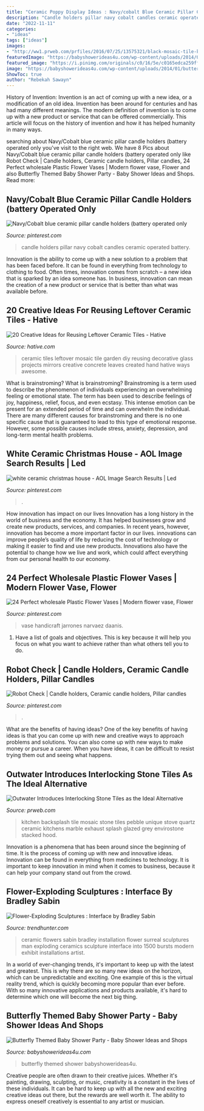 ```yaml
---
title: "Ceramic Poppy Display Ideas : Navy/cobalt Blue Ceramic Pillar Candle Holders (battery Operated Only"
description: "Candle holders pillar navy cobalt candles ceramic operated battery"
date: "2022-11-11"
categories:
- "ideas"
tags: ["ideas"]
images:
- "http://ww1.prweb.com/prfiles/2016/07/25/13575321/black-mosaic-tile-kitchen-backsplash_copy.jpg"
featuredImage: "https://babyshowerideas4u.com/wp-content/uploads/2014/01/butterfly-37.jpg"
featured_image: "https://i.pinimg.com/originals/c0/16/5e/c0165edca259ffe7bd1d2870552c5235.jpg"
image: "https://babyshowerideas4u.com/wp-content/uploads/2014/01/butterfly-37.jpg"
ShowToc: true
author: "Rebekah Sawayn"
---
```



History of Invention:
Invention is an act of coming up with a new idea, or a modification of an old idea. Invention has been around for centuries and has had many different meanings. The modern definition of invention is to come up with a new product or service that can be offered commercially. This article will focus on the history of invention and how it has helped humanity in many ways.

	

		
searching about Navy/Cobalt blue ceramic pillar candle holders (battery operated only you've visit to the right web. We have 8 Pics about Navy/Cobalt blue ceramic pillar candle holders (battery operated only like Robot Check | Candle holders, Ceramic candle holders, Pillar candles, 24 Perfect wholesale Plastic Flower Vases | Modern flower vase, Flower and also Butterfly Themed Baby Shower Party - Baby Shower Ideas and Shops. Read more:
		
    
## Navy/Cobalt Blue Ceramic Pillar Candle Holders (battery Operated Only

<img loading=lazy src="https://i.pinimg.com/736x/9e/f0/73/9ef073bb0d68489d758e0615175f15f1--pillar-candle-holders-pillar-candles.jpg" onerror="this.onerror=null;this.src='https://tse3.mm.bing.net/th?id=OIP.ogmEiwkP-rd_lunl1XAaRAHaLH&amp;pid=15.1';" alt="Navy/Cobalt blue ceramic pillar candle holders (battery operated only">

_Source: pinterest.com_

>candle holders pillar navy cobalt candles ceramic operated battery. 

	

Innovation is the ability to come up with a new solution to a problem that has been faced before. It can be found in everything from technology to clothing to food. Often times, innovation comes from scratch – a new idea that is sparked by an idea someone has. In business, innovation can mean the creation of a new product or service that is better than what was available before.

    
## 20 Creative Ideas For Reusing Leftover Ceramic Tiles - Hative

<img loading=lazy src="https://hative.com/wp-content/uploads/2015/05/ceramic-tile-ideas/19-ceramic-tile-ideas.jpg" onerror="this.onerror=null;this.src='https://tse2.mm.bing.net/th?id=OIP.KkkamKjXGWtmqq3eD-IOagHaJ4&amp;pid=15.1';" alt="20 Creative Ideas for Reusing Leftover Ceramic Tiles - Hative">

_Source: hative.com_

>ceramic tiles leftover mosaic tile garden diy reusing decorative glass projects mirrors creative concrete leaves created hand hative ways awesome. 

	

What is brainstroming?
What is brainstroming? Brainstroming is a term used to describe the phenomenon of individuals experiencing an overwhelming feeling or emotional state. The term has been used to describe feelings of joy, happiness, relief, focus, and even ecstasy. This intense emotion can be present for an extended period of time and can overwhelm the individual. There are many different causes for brainstroming and there is no one specific cause that is guaranteed to lead to this type of emotional response. However, some possible causes include stress, anxiety, depression, and long-term mental health problems.

    
## White Ceramic Christmas House - AOL Image Search Results | Led

<img loading=lazy src="https://i.pinimg.com/736x/0e/5e/48/0e5e48dcad9eae0eb42cb649a5f2159d.jpg" onerror="this.onerror=null;this.src='https://tse1.mm.bing.net/th?id=OIP.MitX-2LMjXl-lkHLuDhM6wHaHa&amp;pid=15.1';" alt="white ceramic christmas house - AOL Image Search Results | Led">

_Source: pinterest.com_

>. 

	

How innovation has impact on our lives
Innovation has a long history in the world of business and the economy. It has helped businesses grow and create new products, services, and companies. In recent years, however, innovation has become a more important factor in our lives. innovations can improve people’s quality of life by reducing the cost of technology or making it easier to find and use new products. Innovations also have the potential to change how we live and work, which could affect everything from our personal health to our economy.

    
## 24 Perfect Wholesale Plastic Flower Vases | Modern Flower Vase, Flower

<img loading=lazy src="https://i.pinimg.com/736x/51/97/df/5197df9649df512568dbd9eb32700fed.jpg" onerror="this.onerror=null;this.src='https://tse2.mm.bing.net/th?id=OIP.K7DR5RXTGcKePyCaJcYGSAHaHa&amp;pid=15.1';" alt="24 Perfect wholesale Plastic Flower Vases | Modern flower vase, Flower">

_Source: pinterest.com_

>vase handicraft jarrones narvaez daanis. 

	

1. Have a list of goals and objectives. This is key because it will help you focus on what you want to achieve rather than what others tell you to do.

    
## Robot Check | Candle Holders, Ceramic Candle Holders, Pillar Candles

<img loading=lazy src="https://i.pinimg.com/originals/c0/16/5e/c0165edca259ffe7bd1d2870552c5235.jpg" onerror="this.onerror=null;this.src='https://tse2.mm.bing.net/th?id=OIP.rRoe7QD80QRCGTelj3eFmgHaLR&amp;pid=15.1';" alt="Robot Check | Candle holders, Ceramic candle holders, Pillar candles">

_Source: pinterest.com_

>. 

	

What are the benefits of having ideas?
One of the key benefits of having ideas is that you can come up with new and creative ways to approach problems and solutions. You can also come up with new ways to make money or pursue a career. When you have ideas, it can be difficult to resist trying them out and seeing what happens.

    
## Outwater Introduces Interlocking Stone Tiles As The Ideal Alternative

<img loading=lazy src="http://ww1.prweb.com/prfiles/2016/07/25/13575321/black-mosaic-tile-kitchen-backsplash_copy.jpg" onerror="this.onerror=null;this.src='https://tse3.mm.bing.net/th?id=OIP.ALJZ3kVU9qUTXti_J9O_AgHaGf&amp;pid=15.1';" alt="Outwater Introduces Interlocking Stone Tiles as the Ideal Alternative">

_Source: prweb.com_

>kitchen backsplash tile mosaic stone tiles pebble unique stove quartz ceramic kitchens marble exhaust splash glazed grey envirostone stacked hood. 

	

Innovation is a phenomena that has been around since the beginning of time. It is the process of coming up with new and innovative ideas. Innovation can be found in everything from medicines to technology. It is important to keep innovation in mind when it comes to business, because it can help your company stand out from the crowd.

    
## Flower-Exploding Sculptures : Interface By Bradley Sabin

<img loading=lazy src="http://cdn.trendhunterstatic.com/thumbs/interface-by-bradley-sabin.jpeg" onerror="this.onerror=null;this.src='https://tse2.mm.bing.net/th?id=OIP.UEtT7wS9cpVTpDybL2pCTQHaK-&amp;pid=15.1';" alt="Flower-Exploding Sculptures : Interface by Bradley Sabin">

_Source: trendhunter.com_

>ceramic flowers sabin bradley installation flower surreal sculptures man exploding ceramics sculpture interface into 1500 bursts modern exhibit installations artist. 

	

In a world of ever-changing trends, it's important to keep up with the latest and greatest. This is why there are so many new ideas on the horizon, which can be unpredictable and exciting. One example of this is the virtual reality trend, which is quickly becoming more popular than ever before. With so many innovative applications and products available, it's hard to determine which one will become the next big thing.

    
## Butterfly Themed Baby Shower Party - Baby Shower Ideas And Shops

<img loading=lazy src="https://babyshowerideas4u.com/wp-content/uploads/2014/01/butterfly-37.jpg" onerror="this.onerror=null;this.src='https://tse2.mm.bing.net/th?id=OIP.ot8QaBv4C9TbgOVtLhHdewHaLG&amp;pid=15.1';" alt="Butterfly Themed Baby Shower Party - Baby Shower Ideas and Shops">

_Source: babyshowerideas4u.com_

>butterfly themed shower babyshowerideas4u. 

	

Creative people are often drawn to their creative juices. Whether it's painting, drawing, sculpting, or music, creativity is a constant in the lives of these individuals. It can be hard to keep up with all the new and exciting creative ideas out there, but the rewards are well worth it. The ability to express oneself creatively is essential to any artist or musician.

